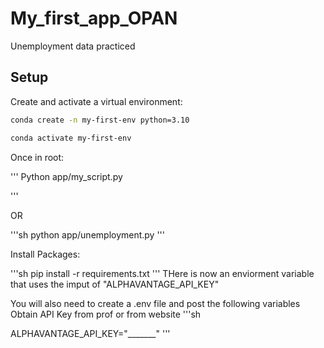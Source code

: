 # My_first_app_OPAN
Unemployment data practiced 
## Setup

Create and activate a virtual environment:

```sh
conda create -n my-first-env python=3.10

conda activate my-first-env
```

Once in root:

'''
Python app/my_script.py

'''

OR

'''sh
python app/unemployment.py
'''

Install Packages:

'''sh
pip install -r requirements.txt
'''
THere is now an enviorment variable that uses the imput of "ALPHAVANTAGE_API_KEY"

You will also need to create a .env file and post the following variables
Obtain API Key from prof or from website
'''sh

ALPHAVANTAGE_API_KEY="_______"
'''
